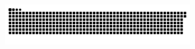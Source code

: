 <picture>
  <source media="(prefers-color-scheme: dark)" srcset="https://raw.githubusercontent.com/mrcodefrost/mrcodefrost/output/github-snake-dark.svg" />
  <source media="(prefers-color-scheme: light)" srcset="https://raw.githubusercontent.com/mrcodefrost/mrcodefrost/output/github-snake.svg" />
  <img alt="github-snake" src="https://raw.githubusercontent.com/mrcodefrost/mrcodefrost/output/github-snake.svg" />
</picture>



<!--
**mrcodefrost/mrcodefrost** is a ✨ _special_ ✨ repository because its `README.md` (this file) appears on your GitHub profile.

Here are some ideas to get you started:

- 🔭 I’m currently working on ...
- 🌱 I’m currently learning ...
- 👯 I’m looking to collaborate on ...
- 🤔 I’m looking for help with ...
- 💬 Ask me about ...
- 📫 How to reach me: ...
- 😄 Pronouns: ...
- ⚡ Fun fact: ...
-->
